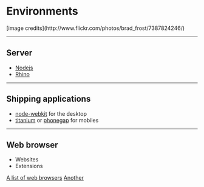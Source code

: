 Environments
============

<!-- .slide: data-background="img/02/multiple-devices.jpg" -->

<!-- .element: class="source" --> [image credits](http://www.flickr.com/photos/brad_frost/7387824246/)

---

## Server

* [Nodejs](http://nodejs.org/)
* [Rhino](https://developer.mozilla.org/en/docs/Rhino)

---

## Shipping applications

* [node-webkit](https://github.com/rogerwang/node-webkit) for the desktop
* [titanium](http://www.appcelerator.com/titanium/) or [phonegap](http://phonegap.com/) for mobiles

---

## Web browser

* Websites
* Extensions

[A list of web browsers](http://web.appstorm.net/roundups/browsers/the-ultimate-list-of-browsers/)
[Another](https://github.com/alrra/browser-logos#readme)
